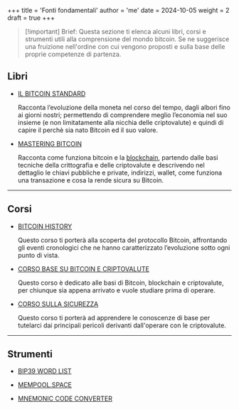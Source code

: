 +++
title = 'Fonti fondamentali'
author = 'me'
date = 2024-10-05
weight = 2
draft = true
+++

> [!important] Brief:
> Questa sezione ti elenca alcuni libri, corsi e strumenti utili alla comprensione del mondo bitcoin. Se ne suggerisce una fruizione nell'ordine con cui vengono proposti e sulla base delle proprie competenze di partenza.

## Libri

- [IL BITCOIN STANDARD](https://shop.usemlab.com/home/85-the-bitcoin-standard-edizione-italiana.html)

	Racconta l’evoluzione della moneta nel corso del tempo, dagli albori fino ai giorni nostri; permettendo di comprendere meglio l’economia nel suo insieme (e non limitatamente alla nicchia delle criptovalute) e quindi di capire il perchè sia nato Bitcoin ed il suo valore.


- [MASTERING BITCOIN](https://github.com/bitcoinbook/bitcoinbook)

	Racconta come funziona bitcoin e la [blockchain](https://thecryptogateway.it/blockchain/), partendo dalle basi tecniche della crittografia e delle criptovalute e descrivendo nel dettaglio le chiavi pubbliche e private, indirizzi, wallet, come funziona una transazione e cosa la rende sicura su Bitcoin.
	

---

## Corsi

- [BITCOIN HISTORY](https://learn.thecryptogateway.it/corsi/bitcoin-history/)

	Questo corso ti porterà alla scoperta del protocollo Bitcoin, affrontando gli eventi cronologici che ne hanno caratterizzato l’evoluzione sotto ogni punto di vista.
	
- [CORSO BASE SU BITCOIN E CRIPTOVALUTE](https://learn.thecryptogateway.it/corsi/corso-base-su-bitcoin-e-criptovalute/)

	Questo corso è dedicato alle basi di Bitcoin, blockchain e criptovalute, per chiunque sia appena arrivato e vuole studiare prima di operare.
	
- [CORSO SULLA SICUREZZA](https://learn.thecryptogateway.it/corsi/corso-sulla-sicurezza/)

	Questo corso ti porterà ad apprendere le conoscenze di base per tutelarci dai principali pericoli derivanti dall'operare con le criptovalute.


---

## Strumenti

- [BIP39 WORD LIST](https://github.com/bitcoin/bips/blob/master/bip-0039/english.txt)

- [MEMPOOL.SPACE](https://mempool.space/it/)

- [MNEMONIC CODE CONVERTER](https://github.com/iancoleman/bip39)
